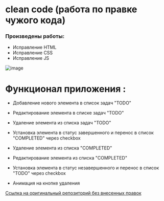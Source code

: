 # clean code (работа по правке чужого кода) 
### Произведены работы: 
* Исправление HTML 
* Исправление CSS 
* Исправление JS 

![image](https://user-images.githubusercontent.com/8201843/111080709-d1289200-8510-11eb-861c-c39de6d99691.png)

# Функционал приложения :

  - Добавление нового элемента в список задач "TODO"
  - Редактирование элемента в списке задач "TODO"
  - Удаление элемента из списка задач "TODO"
  - Установка элемента в статус завершенного и перенос в список "COMPLETED" через checkbox

  - Удаление элемента из списка "COMPLETED"
  - Редактирование элемента из списка "COMPLETED"
  - Установка элемента в статус незавершенного и перенос в список "TODO" через checkbox
  - Анимация на кнопке удаления

[Ссылка на оригинальный репозиторий без внесенных правок](https://github.com/ViktoryiaYatskova/clean-code-s1e1)

